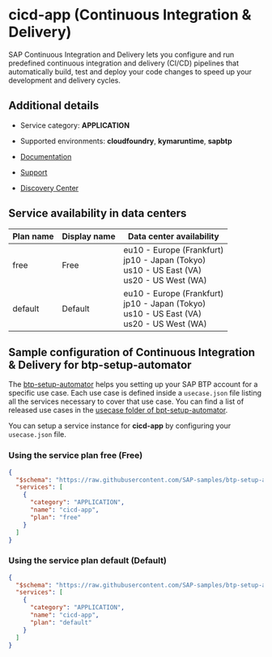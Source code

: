 # cicd-app (Continuous Integration & Delivery)

SAP Continuous Integration and Delivery lets you configure and run predefined continuous integration and delivery (CI/CD) pipelines that automatically build, test and deploy your code changes to speed up your development and delivery cycles.

## Additional details
- Service category: **APPLICATION**
- Supported environments: **cloudfoundry**, **kymaruntime**, **sapbtp**

- [Documentation](https://help.sap.com/docs/CONTINUOUS_DELIVERY?version=Cloud)
- [Support](https://help.sap.com/docs/CONTINUOUS_DELIVERY/99c72101f7ee40d0b2deb4df72ba1ad3/6e10ad426e434180a0c62d4e7b6115bc.html)
- [Discovery Center](https://discovery-center.cloud.sap/serviceCatalog/continuous-integration--delivery?region=all)

## Service availability in data centers

| Plan name | Display name | Data center availability  |
|------|----------------|---------------------------|
|  free  |  Free  | eu10 - Europe (Frankfurt)<br> jp10 - Japan (Tokyo)<br> us10 - US East (VA)<br> us20 - US West (WA)  |
|  default  |  Default  | eu10 - Europe (Frankfurt)<br> jp10 - Japan (Tokyo)<br> us10 - US East (VA)<br> us20 - US West (WA)  |

## Sample configuration of **Continuous Integration & Delivery** for btp-setup-automator

The [btp-setup-automator](https://github.com/SAP-samples/btp-setup-automator) helps you setting up your SAP BTP account for a specific use case. Each use case is defined inside a `usecase.json` file listing all the services necessary to cover that use case. You can find a list of released use cases in the [usecase folder of bpt-setup-automator](https://github.com/SAP-samples/btp-setup-automator/tree/main/usecases).

You can setup a service instance for **cicd-app** by configuring your `usecase.json` file.

### Using the service plan **free** (Free)

```json
{
  "$schema": "https://raw.githubusercontent.com/SAP-samples/btp-setup-automator/main/libs/btpsa-usecase.json",
  "services": [
    {
      "category": "APPLICATION",
      "name": "cicd-app",
      "plan": "free"
    }
  ]
}
```

### Using the service plan **default** (Default)

```json
{
  "$schema": "https://raw.githubusercontent.com/SAP-samples/btp-setup-automator/main/libs/btpsa-usecase.json",
  "services": [
    {
      "category": "APPLICATION",
      "name": "cicd-app",
      "plan": "default"
    }
  ]
}
```
